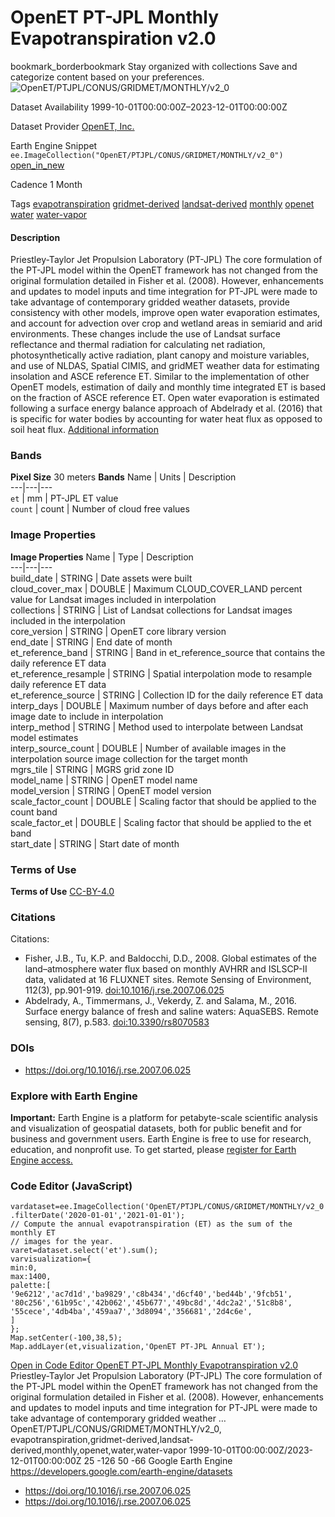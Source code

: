  
#  OpenET PT-JPL Monthly Evapotranspiration v2.0 
bookmark_borderbookmark Stay organized with collections  Save and categorize content based on your preferences. 
![OpenET/PTJPL/CONUS/GRIDMET/MONTHLY/v2_0](https://developers.google.com/earth-engine/datasets/images/OpenET/OpenET_PTJPL_CONUS_GRIDMET_MONTHLY_v2_0_sample.png) 

Dataset Availability
    1999-10-01T00:00:00Z–2023-12-01T00:00:00Z 

Dataset Provider
     [ OpenET, Inc. ](https://openetdata.org/) 

Earth Engine Snippet
     `    ee.ImageCollection("OpenET/PTJPL/CONUS/GRIDMET/MONTHLY/v2_0")   ` [ open_in_new ](https://code.earthengine.google.com/?scriptPath=Examples:Datasets/OpenET/OpenET_PTJPL_CONUS_GRIDMET_MONTHLY_v2_0) 

Cadence
    1 Month 

Tags
     [evapotranspiration](https://developers.google.com/earth-engine/datasets/tags/evapotranspiration) [gridmet-derived](https://developers.google.com/earth-engine/datasets/tags/gridmet-derived) [landsat-derived](https://developers.google.com/earth-engine/datasets/tags/landsat-derived) [monthly](https://developers.google.com/earth-engine/datasets/tags/monthly) [openet](https://developers.google.com/earth-engine/datasets/tags/openet) [water](https://developers.google.com/earth-engine/datasets/tags/water) [water-vapor](https://developers.google.com/earth-engine/datasets/tags/water-vapor)
#### Description
Priestley-Taylor Jet Propulsion Laboratory (PT-JPL)
The core formulation of the PT-JPL model within the OpenET framework has not changed from the original formulation detailed in Fisher et al. (2008). However, enhancements and updates to model inputs and time integration for PT-JPL were made to take advantage of contemporary gridded weather datasets, provide consistency with other models, improve open water evaporation estimates, and account for advection over crop and wetland areas in semiarid and arid environments. These changes include the use of Landsat surface reflectance and thermal radiation for calculating net radiation, photosynthetically active radiation, plant canopy and moisture variables, and use of NLDAS, Spatial CIMIS, and gridMET weather data for estimating insolation and ASCE reference ET. Similar to the implementation of other OpenET models, estimation of daily and monthly time integrated ET is based on the fraction of ASCE reference ET. Open water evaporation is estimated following a surface energy balance approach of Abdelrady et al. (2016) that is specific for water bodies by accounting for water heat flux as opposed to soil heat flux.
[Additional information](https://openetdata.org/methodologies/)
### Bands
**Pixel Size** 30 meters 
**Bands**
Name | Units | Description  
---|---|---  
`et` | mm | PT-JPL ET value  
`count` | count | Number of cloud free values  
### Image Properties
**Image Properties**
Name | Type | Description  
---|---|---  
build_date | STRING | Date assets were built  
cloud_cover_max | DOUBLE | Maximum CLOUD_COVER_LAND percent value for Landsat images included in interpolation  
collections | STRING | List of Landsat collections for Landsat images included in the interpolation  
core_version | STRING | OpenET core library version  
end_date | STRING | End date of month  
et_reference_band | STRING | Band in et_reference_source that contains the daily reference ET data  
et_reference_resample | STRING | Spatial interpolation mode to resample daily reference ET data  
et_reference_source | STRING | Collection ID for the daily reference ET data  
interp_days | DOUBLE | Maximum number of days before and after each image date to include in interpolation  
interp_method | STRING | Method used to interpolate between Landsat model estimates  
interp_source_count | DOUBLE | Number of available images in the interpolation source image collection for the target month  
mgrs_tile | STRING | MGRS grid zone ID  
model_name | STRING | OpenET model name  
model_version | STRING | OpenET model version  
scale_factor_count | DOUBLE | Scaling factor that should be applied to the count band  
scale_factor_et | DOUBLE | Scaling factor that should be applied to the et band  
start_date | STRING | Start date of month  
### Terms of Use
**Terms of Use**
[CC-BY-4.0](https://spdx.org/licenses/CC-BY-4.0.html)
### Citations
Citations:
  * Fisher, J.B., Tu, K.P. and Baldocchi, D.D., 2008. Global estimates of the land–atmosphere water flux based on monthly AVHRR and ISLSCP-II data, validated at 16 FLUXNET sites. Remote Sensing of Environment, 112(3), pp.901-919. [doi:10.1016/j.rse.2007.06.025](https://doi.org/10.1016/j.rse.2007.06.025)
  * Abdelrady, A., Timmermans, J., Vekerdy, Z. and Salama, M., 2016. Surface energy balance of fresh and saline waters: AquaSEBS. Remote sensing, 8(7), p.583. [doi:10.3390/rs8070583](https://doi.org/10.3390/rs8070583)


### DOIs
  * [ https://doi.org/10.1016/j.rse.2007.06.025 ](https://doi.org/10.1016/j.rse.2007.06.025)


### Explore with Earth Engine
**Important:** Earth Engine is a platform for petabyte-scale scientific analysis and visualization of geospatial datasets, both for public benefit and for business and government users. Earth Engine is free to use for research, education, and nonprofit use. To get started, please [register for Earth Engine access.](https://console.cloud.google.com/earth-engine)
### Code Editor (JavaScript)
```
vardataset=ee.ImageCollection('OpenET/PTJPL/CONUS/GRIDMET/MONTHLY/v2_0')
.filterDate('2020-01-01','2021-01-01');
// Compute the annual evapotranspiration (ET) as the sum of the monthly ET
// images for the year.
varet=dataset.select('et').sum();
varvisualization={
min:0,
max:1400,
palette:[
'9e6212','ac7d1d','ba9829','c8b434','d6cf40','bed44b','9fcb51',
'80c256','61b95c','42b062','45b677','49bc8d','4dc2a2','51c8b8',
'55cece','4db4ba','459aa7','3d8094','356681','2d4c6e',
]
};
Map.setCenter(-100,38,5);
Map.addLayer(et,visualization,'OpenET PT-JPL Annual ET');
```
[ Open in Code Editor ](https://code.earthengine.google.com/?scriptPath=Examples:Datasets/OpenET/OpenET_PTJPL_CONUS_GRIDMET_MONTHLY_v2_0)
[ OpenET PT-JPL Monthly Evapotranspiration v2.0 ](https://developers.google.com/earth-engine/datasets/catalog/OpenET_PTJPL_CONUS_GRIDMET_MONTHLY_v2_0)
Priestley-Taylor Jet Propulsion Laboratory (PT-JPL) The core formulation of the PT-JPL model within the OpenET framework has not changed from the original formulation detailed in Fisher et al. (2008). However, enhancements and updates to model inputs and time integration for PT-JPL were made to take advantage of contemporary gridded weather …
OpenET/PTJPL/CONUS/GRIDMET/MONTHLY/v2_0, evapotranspiration,gridmet-derived,landsat-derived,monthly,openet,water,water-vapor 
1999-10-01T00:00:00Z/2023-12-01T00:00:00Z
25 -126 50 -66 
Google Earth Engine
https://developers.google.com/earth-engine/datasets
  * [ https://doi.org/10.1016/j.rse.2007.06.025 ](https://doi.org/https://openetdata.org/)
  * [ https://doi.org/10.1016/j.rse.2007.06.025 ](https://doi.org/https://developers.google.com/earth-engine/datasets/catalog/OpenET_PTJPL_CONUS_GRIDMET_MONTHLY_v2_0)


